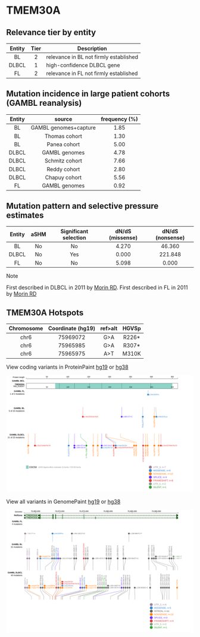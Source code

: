 # TMEM30A

## Relevance tier by entity

|Entity|Tier|Description                           |
|:------:|:----:|--------------------------------------|
|BL    |2   |relevance in BL not firmly established|
|DLBCL |1   |high-confidence DLBCL gene            |
|FL    |2   |relevance in FL not firmly established|

## Mutation incidence in large patient cohorts (GAMBL reanalysis)

|Entity|source               |frequency (%)|
|:------:|:---------------------:|:-------------:|
|BL    |GAMBL genomes+capture|1.85         |
|BL    |Thomas cohort        |1.30         |
|BL    |Panea cohort         |5.00         |
|DLBCL |GAMBL genomes        |4.78         |
|DLBCL |Schmitz cohort       |7.66         |
|DLBCL |Reddy cohort         |2.80         |
|DLBCL |Chapuy cohort        |5.56         |
|FL    |GAMBL genomes        |0.92         |

## Mutation pattern and selective pressure estimates

|Entity|aSHM|Significant selection|dN/dS (missense)|dN/dS (nonsense)|
|:------:|:----:|:---------------------:|:----------------:|:----------------:|
|BL    |No  |No                   |4.270           | 46.360         |
|DLBCL |No  |Yes                  |0.000           |221.848         |
|FL    |No  |No                   |5.098           |  0.000         |


> [!NOTE]
> First described in DLBCL in 2011 by [Morin RD](https://pubmed.ncbi.nlm.nih.gov/21796119). First described in FL in 2011 by [Morin RD](https://pubmed.ncbi.nlm.nih.gov/21796119)

 ## TMEM30A Hotspots

| Chromosome |Coordinate (hg19) | ref>alt | HGVSp | 
 | :---:| :---: | :--: | :---: |
| chr6 | 75969072 | G>A | R226* |
| chr6 | 75965985 | G>A | R307* |
| chr6 | 75965975 | A>T | M310K |

View coding variants in ProteinPaint [hg19](https://www.bcgsc.ca/downloads/morinlab/GAMBL/test/genes/TMEM30A_protein.html)  or [hg38](https://www.bcgsc.ca/downloads/morinlab/GAMBL/test/genes/TMEM30A_protein_hg38.html)

![image](images/proteinpaint/TMEM30A_NM_018247.svg)

View all variants in GenomePaint [hg19](https://www.bcgsc.ca/downloads/morinlab/GAMBL/test/genes/TMEM30A.html)  or [hg38](https://www.bcgsc.ca/downloads/morinlab/GAMBL/test/genes/TMEM30A_hg38.html)

![image](images/proteinpaint/TMEM30A.svg)
